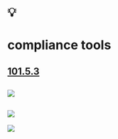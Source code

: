 # 💡
# compliance tools

[101.5.3](https://github.com/digital-sustainability/module-eoss-ospo101/blob/main/module5/README.md#section-choosing-the-right-license-compliance-tool)
--
![](https://github.com/digital-sustainability/module-eoss-ospo101/raw/main/module5/tools.png)
--
![](https://github.com/digital-sustainability/module-eoss-ospo101/raw/main/module5/software-situation.png)
--
![](https://github.com/digital-sustainability/module-eoss-ospo101/raw/main/module5/own-software.png)